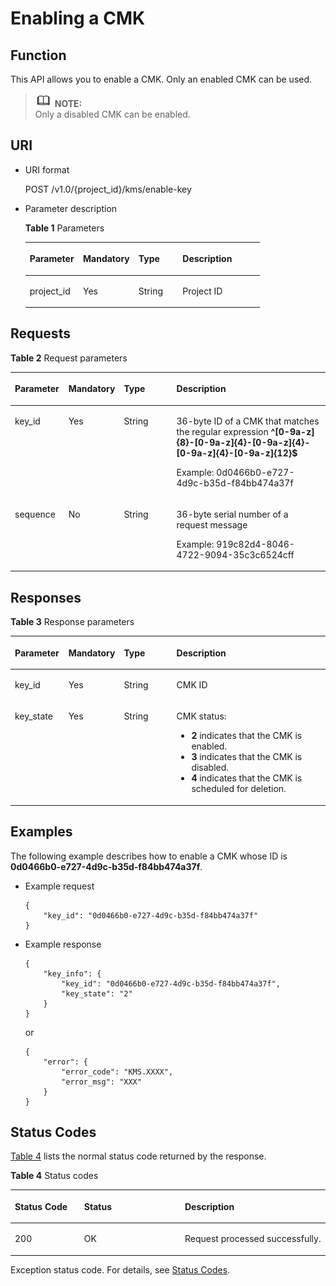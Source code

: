 # Enabling a CMK<a name="kms_02_0013"></a>

## Function<a name="en-us_topic_0112992351_s1731a14fb0144c79bf0fa90c694f34f7"></a>

This API allows you to enable a CMK. Only an enabled CMK can be used.

>![](public_sys-resources/icon-note.gif) **NOTE:**   
>Only a disabled CMK can be enabled.  

## URI<a name="en-us_topic_0112992351_se70c3e5518a04f60b06032524dddfef4"></a>

-   URI format

    POST /v1.0/\{project\_id\}/kms/enable-key

-   Parameter description

    **Table  1**  Parameters

    <a name="en-us_topic_0112992351_t982da1e0196d4ec1a28d1fbff2cc8191"></a>
    <table><thead align="left"><tr id="en-us_topic_0112992351_r6e963322c1e740d181726d2f0e91df5a"><th class="cellrowborder" valign="top" width="22.74%" id="mcps1.2.5.1.1"><p id="en-us_topic_0112992351_a3b5bbe5a7f644fd3a74cecbfb3f7ed60"><a name="en-us_topic_0112992351_a3b5bbe5a7f644fd3a74cecbfb3f7ed60"></a><a name="en-us_topic_0112992351_a3b5bbe5a7f644fd3a74cecbfb3f7ed60"></a>Parameter</p>
    </th>
    <th class="cellrowborder" valign="top" width="23.68%" id="mcps1.2.5.1.2"><p id="en-us_topic_0112992351_ad98d2f62bd064b4e96ea922645197c24"><a name="en-us_topic_0112992351_ad98d2f62bd064b4e96ea922645197c24"></a><a name="en-us_topic_0112992351_ad98d2f62bd064b4e96ea922645197c24"></a>Mandatory</p>
    </th>
    <th class="cellrowborder" valign="top" width="18.8%" id="mcps1.2.5.1.3"><p id="en-us_topic_0112992351_a3becf0b3aec9468984c2efc8d5abbea5"><a name="en-us_topic_0112992351_a3becf0b3aec9468984c2efc8d5abbea5"></a><a name="en-us_topic_0112992351_a3becf0b3aec9468984c2efc8d5abbea5"></a>Type</p>
    </th>
    <th class="cellrowborder" valign="top" width="34.78%" id="mcps1.2.5.1.4"><p id="en-us_topic_0112992351_a6bb6f1fe56a2454982832e8d56d354d8"><a name="en-us_topic_0112992351_a6bb6f1fe56a2454982832e8d56d354d8"></a><a name="en-us_topic_0112992351_a6bb6f1fe56a2454982832e8d56d354d8"></a>Description</p>
    </th>
    </tr>
    </thead>
    <tbody><tr id="en-us_topic_0112992351_r69bf37b65d3f446eab7b3f4d1b2fcec0"><td class="cellrowborder" valign="top" width="22.74%" headers="mcps1.2.5.1.1 "><p id="en-us_topic_0112992351_ae42d73592f58424ea93a11e52d2478dd"><a name="en-us_topic_0112992351_ae42d73592f58424ea93a11e52d2478dd"></a><a name="en-us_topic_0112992351_ae42d73592f58424ea93a11e52d2478dd"></a>project_id</p>
    </td>
    <td class="cellrowborder" valign="top" width="23.68%" headers="mcps1.2.5.1.2 "><p id="en-us_topic_0112992351_a56440c0f0ae34ba3b8033d1247673984"><a name="en-us_topic_0112992351_a56440c0f0ae34ba3b8033d1247673984"></a><a name="en-us_topic_0112992351_a56440c0f0ae34ba3b8033d1247673984"></a>Yes</p>
    </td>
    <td class="cellrowborder" valign="top" width="18.8%" headers="mcps1.2.5.1.3 "><p id="en-us_topic_0112992351_a1a4a71c11a4a45a58d0de2fbe009e9d9"><a name="en-us_topic_0112992351_a1a4a71c11a4a45a58d0de2fbe009e9d9"></a><a name="en-us_topic_0112992351_a1a4a71c11a4a45a58d0de2fbe009e9d9"></a>String</p>
    </td>
    <td class="cellrowborder" valign="top" width="34.78%" headers="mcps1.2.5.1.4 "><p id="en-us_topic_0112992351_a1314869d2dc147b38461e037d622f7b4"><a name="en-us_topic_0112992351_a1314869d2dc147b38461e037d622f7b4"></a><a name="en-us_topic_0112992351_a1314869d2dc147b38461e037d622f7b4"></a>Project ID</p>
    </td>
    </tr>
    </tbody>
    </table>


## Requests<a name="en-us_topic_0112992351_seb7b7901701247fab30a59b76f1c7f93"></a>

**Table  2**  Request parameters

<a name="en-us_topic_0112992351_table46221022101230"></a>
<table><thead align="left"><tr id="en-us_topic_0112992351_row9315574101230"><th class="cellrowborder" valign="top" width="17%" id="mcps1.2.5.1.1"><p id="en-us_topic_0112992351_p16364058101230"><a name="en-us_topic_0112992351_p16364058101230"></a><a name="en-us_topic_0112992351_p16364058101230"></a>Parameter</p>
</th>
<th class="cellrowborder" valign="top" width="16%" id="mcps1.2.5.1.2"><p id="en-us_topic_0112992351_p57514295101230"><a name="en-us_topic_0112992351_p57514295101230"></a><a name="en-us_topic_0112992351_p57514295101230"></a><strong id="en-us_topic_0112992351_b8423527061751"><a name="en-us_topic_0112992351_b8423527061751"></a><a name="en-us_topic_0112992351_b8423527061751"></a>Mandatory</strong></p>
</th>
<th class="cellrowborder" valign="top" width="17%" id="mcps1.2.5.1.3"><p id="en-us_topic_0112992351_p50420322101230"><a name="en-us_topic_0112992351_p50420322101230"></a><a name="en-us_topic_0112992351_p50420322101230"></a><strong id="en-us_topic_0112992351_b84235270617453"><a name="en-us_topic_0112992351_b84235270617453"></a><a name="en-us_topic_0112992351_b84235270617453"></a>Type</strong></p>
</th>
<th class="cellrowborder" valign="top" width="50%" id="mcps1.2.5.1.4"><p id="en-us_topic_0112992351_p28146304101230"><a name="en-us_topic_0112992351_p28146304101230"></a><a name="en-us_topic_0112992351_p28146304101230"></a>Description</p>
</th>
</tr>
</thead>
<tbody><tr id="en-us_topic_0112992351_row2638193101722"><td class="cellrowborder" valign="top" width="17%" headers="mcps1.2.5.1.1 "><p id="en-us_topic_0112992351_p60294921111618"><a name="en-us_topic_0112992351_p60294921111618"></a><a name="en-us_topic_0112992351_p60294921111618"></a>key_id</p>
</td>
<td class="cellrowborder" valign="top" width="16%" headers="mcps1.2.5.1.2 "><p id="en-us_topic_0112992351_p55333918111618"><a name="en-us_topic_0112992351_p55333918111618"></a><a name="en-us_topic_0112992351_p55333918111618"></a>Yes</p>
</td>
<td class="cellrowborder" valign="top" width="17%" headers="mcps1.2.5.1.3 "><p id="en-us_topic_0112992351_p52050413111618"><a name="en-us_topic_0112992351_p52050413111618"></a><a name="en-us_topic_0112992351_p52050413111618"></a>String</p>
</td>
<td class="cellrowborder" valign="top" width="50%" headers="mcps1.2.5.1.4 "><p id="en-us_topic_0112992351_p21429612171128"><a name="en-us_topic_0112992351_p21429612171128"></a><a name="en-us_topic_0112992351_p21429612171128"></a>36-byte ID of a CMK that matches the regular expression <span class="parmvalue" id="en-us_topic_0112992351_parmvalue80435593163333"><a name="en-us_topic_0112992351_parmvalue80435593163333"></a><a name="en-us_topic_0112992351_parmvalue80435593163333"></a><b>^[0-9a-z]{8}-[0-9a-z]{4}-[0-9a-z]{4}-[0-9a-z]{4}-[0-9a-z]{12}$</b></span></p>
<p id="en-us_topic_0112992351_p52862339111618"><a name="en-us_topic_0112992351_p52862339111618"></a><a name="en-us_topic_0112992351_p52862339111618"></a>Example: 0d0466b0-e727-4d9c-b35d-f84bb474a37f</p>
</td>
</tr>
<tr id="en-us_topic_0112992351_row35142504101726"><td class="cellrowborder" valign="top" width="17%" headers="mcps1.2.5.1.1 "><p id="en-us_topic_0112992351_p269135101746"><a name="en-us_topic_0112992351_p269135101746"></a><a name="en-us_topic_0112992351_p269135101746"></a>sequence</p>
</td>
<td class="cellrowborder" valign="top" width="16%" headers="mcps1.2.5.1.2 "><p id="en-us_topic_0112992351_p20967256101746"><a name="en-us_topic_0112992351_p20967256101746"></a><a name="en-us_topic_0112992351_p20967256101746"></a>No</p>
</td>
<td class="cellrowborder" valign="top" width="17%" headers="mcps1.2.5.1.3 "><p id="en-us_topic_0112992351_p21799971101746"><a name="en-us_topic_0112992351_p21799971101746"></a><a name="en-us_topic_0112992351_p21799971101746"></a>String</p>
</td>
<td class="cellrowborder" valign="top" width="50%" headers="mcps1.2.5.1.4 "><p id="en-us_topic_0112992351_p63875345171137"><a name="en-us_topic_0112992351_p63875345171137"></a><a name="en-us_topic_0112992351_p63875345171137"></a>36-byte serial number of a request message</p>
<p id="en-us_topic_0112992351_p20626198101746"><a name="en-us_topic_0112992351_p20626198101746"></a><a name="en-us_topic_0112992351_p20626198101746"></a>Example: 919c82d4-8046-4722-9094-35c3c6524cff</p>
</td>
</tr>
</tbody>
</table>

## Responses<a name="en-us_topic_0112992351_sfadd53a5f4714e8f87811818d62d0296"></a>

**Table  3**  Response parameters

<a name="en-us_topic_0112992351_t98d238e10953421e84a073707024c329"></a>
<table><thead align="left"><tr id="en-us_topic_0112992351_r144a2c52c5054c6d9243eb2ef3875a21"><th class="cellrowborder" valign="top" width="17%" id="mcps1.2.5.1.1"><p id="en-us_topic_0112992351_a9156e0b03f054d4e8547e0787f88a51b"><a name="en-us_topic_0112992351_a9156e0b03f054d4e8547e0787f88a51b"></a><a name="en-us_topic_0112992351_a9156e0b03f054d4e8547e0787f88a51b"></a>Parameter</p>
</th>
<th class="cellrowborder" valign="top" width="16%" id="mcps1.2.5.1.2"><p id="en-us_topic_0112992351_a1851157c81e14d7f82db752a5737195a"><a name="en-us_topic_0112992351_a1851157c81e14d7f82db752a5737195a"></a><a name="en-us_topic_0112992351_a1851157c81e14d7f82db752a5737195a"></a><strong id="en-us_topic_0112992351_b84235270617535"><a name="en-us_topic_0112992351_b84235270617535"></a><a name="en-us_topic_0112992351_b84235270617535"></a>Mandatory</strong></p>
</th>
<th class="cellrowborder" valign="top" width="17%" id="mcps1.2.5.1.3"><p id="en-us_topic_0112992351_a39360acf5daf4c01a1ebddeff5d68a1c"><a name="en-us_topic_0112992351_a39360acf5daf4c01a1ebddeff5d68a1c"></a><a name="en-us_topic_0112992351_a39360acf5daf4c01a1ebddeff5d68a1c"></a><strong id="en-us_topic_0112992351_b84235270617532"><a name="en-us_topic_0112992351_b84235270617532"></a><a name="en-us_topic_0112992351_b84235270617532"></a>Type</strong></p>
</th>
<th class="cellrowborder" valign="top" width="50%" id="mcps1.2.5.1.4"><p id="en-us_topic_0112992351_a0097000016b14857972b7929bcaaa038"><a name="en-us_topic_0112992351_a0097000016b14857972b7929bcaaa038"></a><a name="en-us_topic_0112992351_a0097000016b14857972b7929bcaaa038"></a>Description</p>
</th>
</tr>
</thead>
<tbody><tr id="en-us_topic_0112992351_r3c4af7b36e9240d197ab56255e37b83c"><td class="cellrowborder" valign="top" width="17%" headers="mcps1.2.5.1.1 "><p id="en-us_topic_0112992351_p43705601102713"><a name="en-us_topic_0112992351_p43705601102713"></a><a name="en-us_topic_0112992351_p43705601102713"></a>key_id</p>
</td>
<td class="cellrowborder" valign="top" width="16%" headers="mcps1.2.5.1.2 "><p id="en-us_topic_0112992351_p63384753102713"><a name="en-us_topic_0112992351_p63384753102713"></a><a name="en-us_topic_0112992351_p63384753102713"></a>Yes</p>
</td>
<td class="cellrowborder" valign="top" width="17%" headers="mcps1.2.5.1.3 "><p id="en-us_topic_0112992351_p50492797102713"><a name="en-us_topic_0112992351_p50492797102713"></a><a name="en-us_topic_0112992351_p50492797102713"></a>String</p>
</td>
<td class="cellrowborder" valign="top" width="50%" headers="mcps1.2.5.1.4 "><p id="en-us_topic_0112992351_p33891398102713"><a name="en-us_topic_0112992351_p33891398102713"></a><a name="en-us_topic_0112992351_p33891398102713"></a>CMK ID</p>
</td>
</tr>
<tr id="en-us_topic_0112992351_rf212a916c502452a8e151eba2f118272"><td class="cellrowborder" valign="top" width="17%" headers="mcps1.2.5.1.1 "><p id="en-us_topic_0112992351_p64792915111712"><a name="en-us_topic_0112992351_p64792915111712"></a><a name="en-us_topic_0112992351_p64792915111712"></a>key_state</p>
</td>
<td class="cellrowborder" valign="top" width="16%" headers="mcps1.2.5.1.2 "><p id="en-us_topic_0112992351_p38773827111712"><a name="en-us_topic_0112992351_p38773827111712"></a><a name="en-us_topic_0112992351_p38773827111712"></a>Yes</p>
</td>
<td class="cellrowborder" valign="top" width="17%" headers="mcps1.2.5.1.3 "><p id="en-us_topic_0112992351_p13734761111712"><a name="en-us_topic_0112992351_p13734761111712"></a><a name="en-us_topic_0112992351_p13734761111712"></a>String</p>
</td>
<td class="cellrowborder" valign="top" width="50%" headers="mcps1.2.5.1.4 "><p id="en-us_topic_0112992351_p53672265111712"><a name="en-us_topic_0112992351_p53672265111712"></a><a name="en-us_topic_0112992351_p53672265111712"></a>CMK status:</p>
<a name="en-us_topic_0112992351_ul38541215195435"></a><a name="en-us_topic_0112992351_ul38541215195435"></a><ul id="en-us_topic_0112992351_ul38541215195435"><li><span class="parmvalue" id="en-us_topic_0112992351_parmvalue555125744163642"><a name="en-us_topic_0112992351_parmvalue555125744163642"></a><a name="en-us_topic_0112992351_parmvalue555125744163642"></a><b>2</b></span> indicates that the CMK is enabled.</li><li><span class="parmvalue" id="en-us_topic_0112992351_parmvalue890467586163649"><a name="en-us_topic_0112992351_parmvalue890467586163649"></a><a name="en-us_topic_0112992351_parmvalue890467586163649"></a><b>3</b></span> indicates that the CMK is disabled.</li><li><span class="parmvalue" id="en-us_topic_0112992351_parmvalue7929059216370"><a name="en-us_topic_0112992351_parmvalue7929059216370"></a><a name="en-us_topic_0112992351_parmvalue7929059216370"></a><b>4</b></span> indicates that the CMK is scheduled for deletion.</li></ul>
</td>
</tr>
</tbody>
</table>

## Examples<a name="en-us_topic_0112992351_section8229115212593"></a>

The following example describes how to enable a CMK whose ID is  **0d0466b0-e727-4d9c-b35d-f84bb474a37f**.

-   Example request

    ```
    {
        "key_id": "0d0466b0-e727-4d9c-b35d-f84bb474a37f"
    }
    ```


-   Example response

    ```
    {
        "key_info": {
            "key_id": "0d0466b0-e727-4d9c-b35d-f84bb474a37f",
            "key_state": "2"
        }
    }
    ```

    or

    ```
    {
        "error": {
            "error_code": "KMS.XXXX",
            "error_msg": "XXX"
        }
    }
    ```


## Status Codes<a name="en-us_topic_0112992351_s811d1a98cd5242509abd6671a9959d55"></a>

[Table 4](#en-us_topic_0112992351_en-us_topic_0112992294_en-us_topic_0079615001_table20596071)  lists the normal status code returned by the response.

**Table  4**  Status codes

<a name="en-us_topic_0112992351_en-us_topic_0112992294_en-us_topic_0079615001_table20596071"></a>
<table><thead align="left"><tr id="en-us_topic_0112992351_en-us_topic_0112992294_en-us_topic_0079615001_row9746163"><th class="cellrowborder" valign="top" width="22%" id="mcps1.2.4.1.1"><p id="en-us_topic_0112992351_en-us_topic_0112992294_p57545694203043"><a name="en-us_topic_0112992351_en-us_topic_0112992294_p57545694203043"></a><a name="en-us_topic_0112992351_en-us_topic_0112992294_p57545694203043"></a>Status Code</p>
</th>
<th class="cellrowborder" valign="top" width="32%" id="mcps1.2.4.1.2"><p id="en-us_topic_0112992351_en-us_topic_0112992294_p4531342288"><a name="en-us_topic_0112992351_en-us_topic_0112992294_p4531342288"></a><a name="en-us_topic_0112992351_en-us_topic_0112992294_p4531342288"></a>Status</p>
</th>
<th class="cellrowborder" valign="top" width="46%" id="mcps1.2.4.1.3"><p id="en-us_topic_0112992351_en-us_topic_0112992294_p30689603203043"><a name="en-us_topic_0112992351_en-us_topic_0112992294_p30689603203043"></a><a name="en-us_topic_0112992351_en-us_topic_0112992294_p30689603203043"></a>Description</p>
</th>
</tr>
</thead>
<tbody><tr id="en-us_topic_0112992351_en-us_topic_0112992294_en-us_topic_0079615001_row48621261"><td class="cellrowborder" valign="top" width="22%" headers="mcps1.2.4.1.1 "><p id="en-us_topic_0112992351_en-us_topic_0112992294_en-us_topic_0079615001_p46008046"><a name="en-us_topic_0112992351_en-us_topic_0112992294_en-us_topic_0079615001_p46008046"></a><a name="en-us_topic_0112992351_en-us_topic_0112992294_en-us_topic_0079615001_p46008046"></a>200</p>
</td>
<td class="cellrowborder" valign="top" width="32%" headers="mcps1.2.4.1.2 "><p id="en-us_topic_0112992351_en-us_topic_0112992294_p7538425819"><a name="en-us_topic_0112992351_en-us_topic_0112992294_p7538425819"></a><a name="en-us_topic_0112992351_en-us_topic_0112992294_p7538425819"></a>OK</p>
</td>
<td class="cellrowborder" valign="top" width="46%" headers="mcps1.2.4.1.3 "><p id="en-us_topic_0112992351_en-us_topic_0112992294_p1885682315512"><a name="en-us_topic_0112992351_en-us_topic_0112992294_p1885682315512"></a><a name="en-us_topic_0112992351_en-us_topic_0112992294_p1885682315512"></a>Request processed successfully.</p>
</td>
</tr>
</tbody>
</table>

Exception status code. For details, see  [Status Codes](status-codes.md#kms_02_0301).

